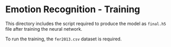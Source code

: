 # Emotion Recognition - Training

This directory includes the script required to produce the model as `final.h5` file after training the neural network. 

To run the training, the `fer2013.csv` dataset is required.
